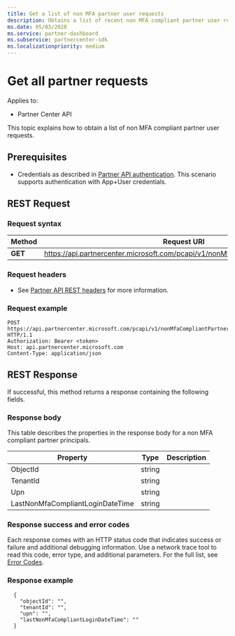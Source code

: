 ```yaml
---
title: Get a list of non MFA partner user requests
description: Obtains a list of recent non MFA compliant partner user requests
ms.date: 05/03/2020
ms.service: partner-dashboard
ms.subservice: partnercenter-sdk
ms.localizationpriority: medium
---
```


# Get all partner requests

Applies to:

- Partner Center API

This topic explains how to obtain a list of non MFA compliant partner user requests. 

## Prerequisites

- Credentials as described in [Partner API authentication](api-authentication.md). This scenario supports authentication with App+User credentials.

## REST Request

### Request syntax

| Method  | Request URI                                                  |
|---------|--------------------------------------------------------------|
| **GET** | <https://api.partnercenter.microsoft.com/pcapi/v1/nonMfaCompliantPartnerPrincipals> |

### Request headers

- See [Partner API REST headers](headers.md) for more information.

### Request example

```http
POST https://api.partnercenter.microsoft.com/pcapi/v1/nonMfaCompliantPartnerPrincipals HTTP/1.1
Authorization: Bearer <token>
Host: api.partnercenter.microsoft.com
Content-Type: application/json

```

## REST Response

If successful, this method returns a response containing the following fields.

### Response body

This table describes the properties in the response body for a non MFA compliant partner principals.

| Property                            | Type            | Description               |
|-------------------------------------|-----------------|---------------------------|
| ObjectId                            | string          |                           |
| TenantId                            | string          |                           |
| Upn                                 | string          |                           |
| LastNonMfaCompliantLoginDateTime    | string          |                           |

### Response success and error codes

Each response comes with an HTTP status code that indicates success or failure and additional debugging information. Use a network trace tool to read this code, error type, and additional parameters. For the full list, see [Error Codes](error-codes.md).

### Response example

``` http
  {
    "objectId": "",
    "tenantId": "",
    "upn": "",
    "lastNonMfaCompliantLoginDateTime": ""
  }
```


